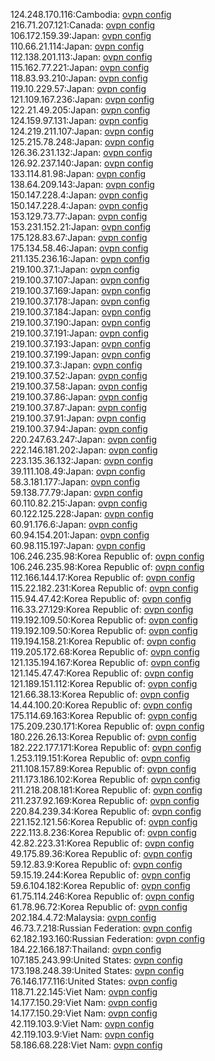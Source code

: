 124.248.170.116:Cambodia: [ovpn config](vpn/124_248_170_116.ovpn)  
216.71.207.121:Canada: [ovpn config](vpn/216_71_207_121.ovpn)  
106.172.159.39:Japan: [ovpn config](vpn/106_172_159_39.ovpn)  
110.66.21.114:Japan: [ovpn config](vpn/110_66_21_114.ovpn)  
112.138.201.113:Japan: [ovpn config](vpn/112_138_201_113.ovpn)  
115.162.77.221:Japan: [ovpn config](vpn/115_162_77_221.ovpn)  
118.83.93.210:Japan: [ovpn config](vpn/118_83_93_210.ovpn)  
119.10.229.57:Japan: [ovpn config](vpn/119_10_229_57.ovpn)  
121.109.167.236:Japan: [ovpn config](vpn/121_109_167_236.ovpn)  
122.21.49.205:Japan: [ovpn config](vpn/122_21_49_205.ovpn)  
124.159.97.131:Japan: [ovpn config](vpn/124_159_97_131.ovpn)  
124.219.211.107:Japan: [ovpn config](vpn/124_219_211_107.ovpn)  
125.215.78.248:Japan: [ovpn config](vpn/125_215_78_248.ovpn)  
126.36.231.132:Japan: [ovpn config](vpn/126_36_231_132.ovpn)  
126.92.237.140:Japan: [ovpn config](vpn/126_92_237_140.ovpn)  
133.114.81.98:Japan: [ovpn config](vpn/133_114_81_98.ovpn)  
138.64.209.143:Japan: [ovpn config](vpn/138_64_209_143.ovpn)  
150.147.228.4:Japan: [ovpn config](vpn/150_147_228_4.ovpn)  
150.147.228.4:Japan: [ovpn config](vpn/150_147_228_4.ovpn)  
153.129.73.77:Japan: [ovpn config](vpn/153_129_73_77.ovpn)  
153.231.152.21:Japan: [ovpn config](vpn/153_231_152_21.ovpn)  
175.128.83.67:Japan: [ovpn config](vpn/175_128_83_67.ovpn)  
175.134.58.46:Japan: [ovpn config](vpn/175_134_58_46.ovpn)  
211.135.236.16:Japan: [ovpn config](vpn/211_135_236_16.ovpn)  
219.100.37.1:Japan: [ovpn config](vpn/219_100_37_1.ovpn)  
219.100.37.107:Japan: [ovpn config](vpn/219_100_37_107.ovpn)  
219.100.37.169:Japan: [ovpn config](vpn/219_100_37_169.ovpn)  
219.100.37.178:Japan: [ovpn config](vpn/219_100_37_178.ovpn)  
219.100.37.184:Japan: [ovpn config](vpn/219_100_37_184.ovpn)  
219.100.37.190:Japan: [ovpn config](vpn/219_100_37_190.ovpn)  
219.100.37.191:Japan: [ovpn config](vpn/219_100_37_191.ovpn)  
219.100.37.193:Japan: [ovpn config](vpn/219_100_37_193.ovpn)  
219.100.37.199:Japan: [ovpn config](vpn/219_100_37_199.ovpn)  
219.100.37.3:Japan: [ovpn config](vpn/219_100_37_3.ovpn)  
219.100.37.52:Japan: [ovpn config](vpn/219_100_37_52.ovpn)  
219.100.37.58:Japan: [ovpn config](vpn/219_100_37_58.ovpn)  
219.100.37.86:Japan: [ovpn config](vpn/219_100_37_86.ovpn)  
219.100.37.87:Japan: [ovpn config](vpn/219_100_37_87.ovpn)  
219.100.37.91:Japan: [ovpn config](vpn/219_100_37_91.ovpn)  
219.100.37.94:Japan: [ovpn config](vpn/219_100_37_94.ovpn)  
220.247.63.247:Japan: [ovpn config](vpn/220_247_63_247.ovpn)  
222.146.181.202:Japan: [ovpn config](vpn/222_146_181_202.ovpn)  
223.135.36.132:Japan: [ovpn config](vpn/223_135_36_132.ovpn)  
39.111.108.49:Japan: [ovpn config](vpn/39_111_108_49.ovpn)  
58.3.181.177:Japan: [ovpn config](vpn/58_3_181_177.ovpn)  
59.138.77.79:Japan: [ovpn config](vpn/59_138_77_79.ovpn)  
60.110.82.215:Japan: [ovpn config](vpn/60_110_82_215.ovpn)  
60.122.125.228:Japan: [ovpn config](vpn/60_122_125_228.ovpn)  
60.91.176.6:Japan: [ovpn config](vpn/60_91_176_6.ovpn)  
60.94.154.201:Japan: [ovpn config](vpn/60_94_154_201.ovpn)  
60.98.115.197:Japan: [ovpn config](vpn/60_98_115_197.ovpn)  
106.246.235.98:Korea Republic of: [ovpn config](vpn/106_246_235_98.ovpn)  
106.246.235.98:Korea Republic of: [ovpn config](vpn/106_246_235_98.ovpn)  
112.166.144.17:Korea Republic of: [ovpn config](vpn/112_166_144_17.ovpn)  
115.22.182.231:Korea Republic of: [ovpn config](vpn/115_22_182_231.ovpn)  
115.94.47.42:Korea Republic of: [ovpn config](vpn/115_94_47_42.ovpn)  
116.33.27.129:Korea Republic of: [ovpn config](vpn/116_33_27_129.ovpn)  
119.192.109.50:Korea Republic of: [ovpn config](vpn/119_192_109_50.ovpn)  
119.192.109.50:Korea Republic of: [ovpn config](vpn/119_192_109_50.ovpn)  
119.194.158.21:Korea Republic of: [ovpn config](vpn/119_194_158_21.ovpn)  
119.205.172.68:Korea Republic of: [ovpn config](vpn/119_205_172_68.ovpn)  
121.135.194.167:Korea Republic of: [ovpn config](vpn/121_135_194_167.ovpn)  
121.145.47.47:Korea Republic of: [ovpn config](vpn/121_145_47_47.ovpn)  
121.189.151.112:Korea Republic of: [ovpn config](vpn/121_189_151_112.ovpn)  
121.66.38.13:Korea Republic of: [ovpn config](vpn/121_66_38_13.ovpn)  
14.44.100.20:Korea Republic of: [ovpn config](vpn/14_44_100_20.ovpn)  
175.114.69.163:Korea Republic of: [ovpn config](vpn/175_114_69_163.ovpn)  
175.209.230.171:Korea Republic of: [ovpn config](vpn/175_209_230_171.ovpn)  
180.226.26.13:Korea Republic of: [ovpn config](vpn/180_226_26_13.ovpn)  
182.222.177.171:Korea Republic of: [ovpn config](vpn/182_222_177_171.ovpn)  
1.253.119.151:Korea Republic of: [ovpn config](vpn/1_253_119_151.ovpn)  
211.108.157.89:Korea Republic of: [ovpn config](vpn/211_108_157_89.ovpn)  
211.173.186.102:Korea Republic of: [ovpn config](vpn/211_173_186_102.ovpn)  
211.218.208.181:Korea Republic of: [ovpn config](vpn/211_218_208_181.ovpn)  
211.237.92.169:Korea Republic of: [ovpn config](vpn/211_237_92_169.ovpn)  
220.84.239.34:Korea Republic of: [ovpn config](vpn/220_84_239_34.ovpn)  
221.152.121.56:Korea Republic of: [ovpn config](vpn/221_152_121_56.ovpn)  
222.113.8.236:Korea Republic of: [ovpn config](vpn/222_113_8_236.ovpn)  
42.82.223.31:Korea Republic of: [ovpn config](vpn/42_82_223_31.ovpn)  
49.175.89.36:Korea Republic of: [ovpn config](vpn/49_175_89_36.ovpn)  
59.12.83.9:Korea Republic of: [ovpn config](vpn/59_12_83_9.ovpn)  
59.15.19.244:Korea Republic of: [ovpn config](vpn/59_15_19_244.ovpn)  
59.6.104.182:Korea Republic of: [ovpn config](vpn/59_6_104_182.ovpn)  
61.75.114.246:Korea Republic of: [ovpn config](vpn/61_75_114_246.ovpn)  
61.78.96.72:Korea Republic of: [ovpn config](vpn/61_78_96_72.ovpn)  
202.184.4.72:Malaysia: [ovpn config](vpn/202_184_4_72.ovpn)  
46.73.7.218:Russian Federation: [ovpn config](vpn/46_73_7_218.ovpn)  
62.182.193.160:Russian Federation: [ovpn config](vpn/62_182_193_160.ovpn)  
184.22.166.187:Thailand: [ovpn config](vpn/184_22_166_187.ovpn)  
107.185.243.99:United States: [ovpn config](vpn/107_185_243_99.ovpn)  
173.198.248.39:United States: [ovpn config](vpn/173_198_248_39.ovpn)  
76.146.177.116:United States: [ovpn config](vpn/76_146_177_116.ovpn)  
118.71.22.145:Viet Nam: [ovpn config](vpn/118_71_22_145.ovpn)  
14.177.150.29:Viet Nam: [ovpn config](vpn/14_177_150_29.ovpn)  
14.177.150.29:Viet Nam: [ovpn config](vpn/14_177_150_29.ovpn)  
42.119.103.9:Viet Nam: [ovpn config](vpn/42_119_103_9.ovpn)  
42.119.103.9:Viet Nam: [ovpn config](vpn/42_119_103_9.ovpn)  
58.186.68.228:Viet Nam: [ovpn config](vpn/58_186_68_228.ovpn)  
